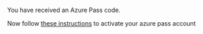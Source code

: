 You have received an Azure Pass code.

Now follow [these instructions](https://www.microsoftazurepass.com/howto) to activate your azure pass account
